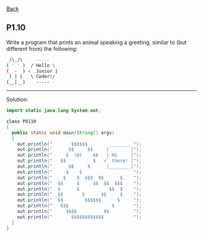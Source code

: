 [Back](../README.md)

## P1.10

Write a program that prints an animal speaking a greeting, similar to (but different from) the following:

```bash
 /\_/\     -----
( ' ' )  / Hello \
(  -  ) <  Junior |
 | | |   \ Coder!/
(__|__)    -----
```

---

Solution:

```java
import static java.lang.System.out;

class P0110 
{
  public static void main(String[] args) 
  {
    out.println("       $$$$$$        ________ ");
    out.println("      $$     $$     |        |");
    out.println("     $  (@)    $$   | Hi     |");
    out.println("   $$          $   <  there! |");
    out.println("      $$     $      |________|");
    out.println("     $    $                   ");
    out.println("    $    $  $$$  $$      $    ");
    out.println("  $$     $     $$  $$  $$$    ");
    out.println("  $      $           $$  $    ");
    out.println("  $$       $      $$     $    ");
    out.println("  $$        $$$$$$      $     ");
    out.println("   $$$                $       ");
    out.println("     $$$$          $$         ");
    out.println("       $$$$$$$$$$$$           ");
  }
}
```